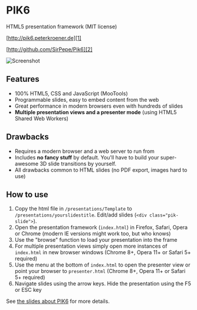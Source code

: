 PIK6
====

HTML5 presentation framework (MIT license)

[http://pik6.peterkroener.de][1]

[http://github.com/SirPepe/Pik6][2]

![Screenshot](https://github.com/SirPepe/Pik6/raw/master/screenshot.png)

Features
--------

  * 100% HTML5, CSS and JavaScript (MooTools)
  * Programmable slides, easy to embed content from the web
  * Great performance in modern browsers even with hundreds of slides
  * **Multiple presentation views and a presenter mode** (using HTML5 Shared Web Workers)

Drawbacks
--------

  * Requires a modern browser and a web server to run from
  * Includes **no fancy stuff** by default. You'll have to build your super-awesome 3D slide transitions by yourself.
  * All drawbacks common to HTML slides (no PDF export, images hard to use)

How to use
----------

   1. Copy the html file in `/presentations/Template` to `/presentations/yourslidestitle`. Edit/add slides (`<div class="pik-slide">`).
   2. Open the presentation framework (`index.html`) in Firefox, Safari, Opera or Chrome (modern IE versions might work too, but who knows)
   3. Use the "browse" function to load your presentation into the frame
   4. For multiple presentation views simply open more instances of `index.html` in new browser windows (Chrome 8+, Opera 11+ or Safari 5+ required)
   5. Use the menu at the bottom of `index.html` to open the presenter view or point your browser to `presenter.html` (Chrome 8+, Opera 11+ or Safari 5+ required)
   6. Navigate slides using the arrow keys. Hide the presentation using the F5 or ESC key

See [the slides about PIK6][1] for more details.

  [1]: http://pik6.peterkroener.de
  [2]: http://github.com/SirPepe/Pik6